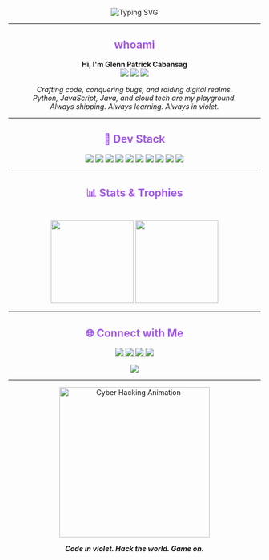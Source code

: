 <!-- Violet Cyberpunk Dev Profile README for Gl3nnnn -->

<!-- Banner Section -->
<p align="center">
  <img src="https://readme-typing-svg.demolab.com/?lines=Gl3nnnn%20%7C%20Code%20Wizard%20%26%20Gaming%20Titan;Building%20in%20Violet%20Shades;Open%20Source%20%F0%9F%94%A5%20Full%20Stack%20Dev&font=Fira%20Code&center=true&width=700&height=50&color=A259E6&vCenter=true&size=30" alt="Typing SVG" />
</p>


---

<!-- Whoami Section -->
<h2 align="center" style="color:#a259e6;">whoami</h2>
<p align="center">
  <b>Hi, I'm Glenn Patrick Cabansag</b> <br>
  <img src="https://img.shields.io/badge/Iloilo%20City%2C%20PH-6C3483?style=flat-square&logo=google-maps&logoColor=white" />
  <img src="https://img.shields.io/badge/Code%20Wizard%20%F0%9F%AA%84%20|%20Gaming%20Titan%20%F0%9F%8E%AE-A259E6?style=flat-square" />
  <img src="https://img.shields.io/badge/He%2Fhim-cb6ce6?style=flat-square" />
</p>
<p align="center">
  <i>
  Crafting code, conquering bugs, and raiding digital realms.<br>
  Python, JavaScript, Java, and cloud tech are my playground.<br>
  Always shipping. Always learning. Always in violet.
  </i>
</p>

---

<!-- Dev Stack Grid -->
<h2 align="center" style="color:#a259e6;">🧰 Dev Stack</h2>
<p align="center">
  <img src="https://img.shields.io/badge/Python-8e44ad?style=for-the-badge&logo=python&logoColor=fff" />
  <img src="https://img.shields.io/badge/JavaScript-9b59b6?style=for-the-badge&logo=javascript&logoColor=fff" />
  <img src="https://img.shields.io/badge/Java-7d3c98?style=for-the-badge&logo=java&logoColor=fff" />
  <img src="https://img.shields.io/badge/React-6c3483?style=for-the-badge&logo=react&logoColor=fff" />
  <img src="https://img.shields.io/badge/HTML5-512e5f?style=for-the-badge&logo=html5&logoColor=fff" />
  <img src="https://img.shields.io/badge/CSS-4a235a?style=for-the-badge&logo=css3&logoColor=fff" />
  <img src="https://img.shields.io/badge/Git-a259e6?style=for-the-badge&logo=git&logoColor=fff" />
  <img src="https://img.shields.io/badge/VSCode-6c3483?style=for-the-badge&logo=visual-studio-code&logoColor=fff" />
  <img src="https://img.shields.io/badge/AWS-232F3E?style=for-the-badge&logo=amazon-aws&logoColor=ffb3ff" />
  <img src="https://img.shields.io/badge/Docker-512e5f?style=for-the-badge&logo=docker&logoColor=a259e6" />
</p>

---

<!-- Stats and Trophies Section -->
<h2 align="center" style="color:#a259e6;">📊 Stats & Trophies</h2>
<p align="center">
 
  <br>
  <img src="https://github-readme-stats.vercel.app/api?username=Gl3nnnn&show_icons=true&theme=radical&hide_border=true&bg_color=00000000&title_color=a259e6&icon_color=ffffff&text_color=fff" height="165" />
  <img src="https://github-readme-streak-stats.herokuapp.com/?user=Gl3nnnn&theme=radical&hide_border=true&background=00000000&stroke=a259e6&ring=fff&fire=a259e6" height="165" />
</p>

---

<!-- Social & Contact Section -->
<h2 align="center" style="color:#a259e6;">🌐 Connect with Me</h2>
<p align="center">
  <a href="mailto:patrickcabansag5@gmail.com">
    <img src="https://img.shields.io/badge/Email-A259E6?style=for-the-badge&logo=gmail&logoColor=fff" />
  </a>
  <a href="https://www.linkedin.com/in/glenpatrick/">
    <img src="https://img.shields.io/badge/LinkedIn-6c3483?style=for-the-badge&logo=linkedin&logoColor=fff" />
  </a>
  <a href="https://www.facebook.com/Gl3nQt/">
    <img src="https://img.shields.io/badge/Facebook-8e44ad?style=for-the-badge&logo=facebook&logoColor=fff" />
  </a>
  <img src="https://img.shields.io/github/followers/Gl3nnnn?color=a259e6&label=GitHub%20Followers&style=for-the-badge" />
</p>
<p align="center">
  <img src="https://komarev.com/ghpvc/?username=Gl3nnnn&color=a259e6&style=flat-square&label=Profile+Hits" />
</p>

---

<!-- Footer / Fun Section -->
<p align="center">
  <img src="https://github.com/Gl3nnnn/Gl3nnnn/blob/main/aa.gif" width="300" alt="Cyber Hacking Animation"/>
</p>
<p align="center">
  <b><i>Code in violet. Hack the world. Game on.</i></b>
</p>
